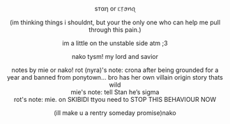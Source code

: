 
</div>

<div align="center">
 ѕтαη or ᥴ᥅ꪮꪀꪖ </br>

(im thinking things i shouldnt, but your the only one who can help me pull through this pain.)


im a little on the unstable side atm ;3 


nako tysm! my lord and savior 


 notes by mie or nako! 
 rot (nyra)'s note: crona after being grounded for a year and banned from ponytown... bro has her own villain origin story thats wild </br>
 mie's note: tell Stan he’s sigma </br>
 rot's note: mie. on SKIBIDI ttyou need to STOP THIS BEHAVIOUR NOW
 
(ill make u a rentry someday promise)nako

